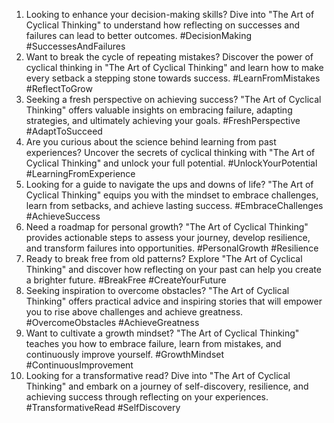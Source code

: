 1. Looking to enhance your decision-making skills? Dive into "The Art of Cyclical Thinking" to understand how reflecting on successes and failures can lead to better outcomes. #DecisionMaking #SuccessesAndFailures
2. Want to break the cycle of repeating mistakes? Discover the power of cyclical thinking in "The Art of Cyclical Thinking" and learn how to make every setback a stepping stone towards success. #LearnFromMistakes #ReflectToGrow
3. Seeking a fresh perspective on achieving success? "The Art of Cyclical Thinking" offers valuable insights on embracing failure, adapting strategies, and ultimately achieving your goals. #FreshPerspective #AdaptToSucceed
4. Are you curious about the science behind learning from past experiences? Uncover the secrets of cyclical thinking with "The Art of Cyclical Thinking" and unlock your full potential. #UnlockYourPotential #LearningFromExperience
5. Looking for a guide to navigate the ups and downs of life? "The Art of Cyclical Thinking" equips you with the mindset to embrace challenges, learn from setbacks, and achieve lasting success. #EmbraceChallenges #AchieveSuccess
6. Need a roadmap for personal growth? "The Art of Cyclical Thinking" provides actionable steps to assess your journey, develop resilience, and transform failures into opportunities. #PersonalGrowth #Resilience
7. Ready to break free from old patterns? Explore "The Art of Cyclical Thinking" and discover how reflecting on your past can help you create a brighter future. #BreakFree #CreateYourFuture
8. Seeking inspiration to overcome obstacles? "The Art of Cyclical Thinking" offers practical advice and inspiring stories that will empower you to rise above challenges and achieve greatness. #OvercomeObstacles #AchieveGreatness
9. Want to cultivate a growth mindset? "The Art of Cyclical Thinking" teaches you how to embrace failure, learn from mistakes, and continuously improve yourself. #GrowthMindset #ContinuousImprovement
10. Looking for a transformative read? Dive into "The Art of Cyclical Thinking" and embark on a journey of self-discovery, resilience, and achieving success through reflecting on your experiences. #TransformativeRead #SelfDiscovery
